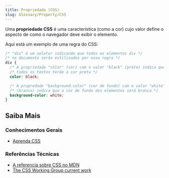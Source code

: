 ```yaml
---
title: Propriedade (CSS)
slug: Glossary/Property/CSS
---
```


Uma **propriedade CSS** é uma característica (como a cor) cujo valor define o aspecto de como o navegador deve exibir o elemento.

Aqui está um exemplo de uma regra do CSS:

```css
/* "div" é um seletor indicando que todos os elementos div */
/* no documento serão estilizados por essa regra */
div {
  /* A propriedade "color" (cor) com o valor "black" (preto) indica que */
  /* todos os textos terão a cor preta */
  color: black;

  /* A propredade "background-color" (cor de fundo) com o valor "white" */
  /* (branco) indica que a cor de fundo dos elementos será branca */
  background-color: white;
}
```

## Saiba Mais

### Conhecimentos Gerais

- [Aprenda CSS](/pt-BR/docs/Aprender/CSS)

### Referências Técnicas

- [A referencia sobre CSS no MDN](/pt-BR/docs/Web/CSS/CSS_Reference)
- [The CSS Working Group current work](https://www.w3.org/Style/CSS/current-work)
